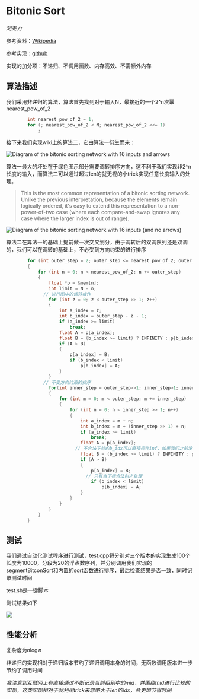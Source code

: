 # Bitonic Sort

*刘尧力*

参考资料：[Wikipedia](https://en.wikipedia.org/wiki/Bitonic_sorter)

参考实现：[github](https://github.com/nickjillings/bitonic-sort)

实现的加分项：不递归、不调用函数、内存高效、不需额外内存

## 算法描述

我们采用非递归的算法，算法首先找到对于输入N，最接近的一个2^n次幂nearest_pow_of_2

```c++
        int nearest_pow_of_2 = 1;
        for (; nearest_pow_of_2 < N; nearest_pow_of_2 <<= 1)
            ;
```

接下来我们实现wiki上的算法二，它由算法一衍生而来：

![Diagram of the bitonic sorting network with 16 inputs and arrows](https://upload.wikimedia.org/wikipedia/commons/thumb/b/bd/BitonicSort1.svg/843px-BitonicSort1.svg.png)

算法一最大的坏处在于绿色图示部分需要调转排序方向，这不利于我们实现非2^n长度的输入，而算法二可以通过超过len的就无视的小trick实现任意长度输入的处理。

> This is the most common representation of a bitonic sorting network. Unlike the previous interpretation, because the elements remain logically ordered, it's easy to extend this representation to a non-power-of-two case (where each compare-and-swap ignores any case where the larger index is out of range).

![Diagram of the bitonic sorting network with 16 inputs (and no arrows)](https://upload.wikimedia.org/wikipedia/commons/thumb/c/c6/BitonicSort.svg/843px-BitonicSort.svg.png)

算法二在算法一的基础上提前做一次交叉划分，由于调转后的双调队列还是双调的，我们可以在调转的基础上，不必受到方向约束的进行排序

```c++
        for (int outer_step = 2; outer_step <= nearest_pow_of_2; outer_step<<=1)
        {
            for (int n = 0; n < nearest_pow_of_2; n += outer_step)
            {
                float *p = &mem[n];
                int limit = N - n;
              // 进行图中的调转操作
                for (int z = 0; z < outer_step >> 1; z++)
                {
                    int a_index = z;
                    int b_index = outer_step - z - 1;
                    if (a_index >= limit)
                        break;
                    float A = p[a_index];
                    float B = (b_index >= limit) ? INFINITY : p[b_index];
                    if (A > B)
                    {
                        p[a_index] = B;
                        if (b_index < limit)
                            p[b_index] = A;
                    }
                }
              // 不受方向约束的排序
                for(int inner_step = outer_step>>1; inner_step>1; inner_step>>=1)
                {
                    for (int m = 0; m < outer_step; m += inner_step)
                    {
                        for (int n = 0; n < inner_step >> 1; n++)
                        {
                            int a_index = m + n;
                            int b_index = m + (inner_step >> 1) + n;
                            if (a_index >= limit)
                                break;
                            float A = p[a_index];
                          // 不合法下标的b_idx可以直接视作inf，如果我们之前没有调转，inf将在从大到小的排序中参与排序，导致算法失效
                            float B = (b_index >= limit) ? INFINITY : p[b_index];
                            if (A > B)
                            {
                                p[a_index] = B;
                              // 只有当下标合法时才处理
                                if (b_index < limit)
                                    p[b_index] = A;
                            }
                        }
                    }
                }
            }
        }
```

## 测试

我们通过自动化测试程序进行测试，test.cpp将分别对三个版本的实现生成100个长度为10000，分段为20的浮点数序列，并分别调用我们实现的segmentBitconSort和内置的sort函数进行排序，最后检查结果是否一致，同时记录测试时间

test.sh是一键脚本

测试结果如下

![](https://files.lsmcloud.top/blog7995fa2270ed1e236f9adc3623d3fb99.png)

## 性能分析

复杂度为$n\log{n}$

非递归的实现相对于递归版本节约了递归调用本身的时间，无函数调用版本进一步节约了调用时间

*我注意到互联网上有直接通过不断记录当前组别中的mid，并围绕mid进行比较的实现，这类实现相对于我利用trick来忽略大于len的idx，会更加节省时间*

